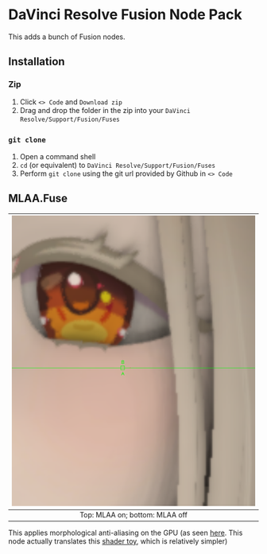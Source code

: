 # DaVinci Resolve Fusion Node Pack

This adds a bunch of Fusion nodes.

## Installation

### Zip
1. Click `<> Code` and `Download zip`
2. Drag and drop the folder in the zip into your `DaVinci Resolve/Support/Fusion/Fuses`

### `git clone`
1. Open a command shell
2. `cd` (or equivalent) to `DaVinci Resolve/Support/Fusion/Fuses`
3. Perform `git clone` using the git url provided by Github in `<> Code`

## MLAA.Fuse 

|![mlaa comparison](media/mlaa-comparison.png)|
|:------------------------------:|
| Top: MLAA on; bottom: MLAA off |

This applies morphological anti-aliasing on the GPU (as seen [here](https://github.com/GPUOpen-LibrariesAndSDKs/MLAA11/blob/master/mlaa11/src/Shaders/MLAA11.hlsl). This node actually translates this [shader toy](https://www.shadertoy.com/view/cllXRB), which is relatively simpler)
